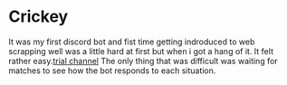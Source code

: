 # Crickey

It was my first discord bot and fist time getting indroduced to web scrapping well was a little hard at first but when i got a hang of it. It felt rather easy.[trial channel](https://discord.gg/8DcVrCTw)
The only thing that was difficult was waiting for matches to see how the bot responds to each situation.
